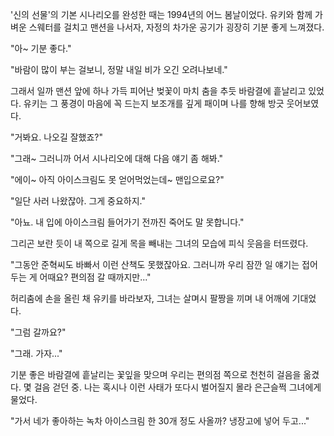 '신의 선물'의 기본 시나리오를 완성한 때는 1994년의 어느 봄날이었다. 
유키와 함께 가벼운 스웨터를 걸치고 맨션을 나서자, 자정의 차가운 공기가 굉장히 기분 좋게 느껴졌다. 

"아~ 기분 좋다." 

"바람이 많이 부는 걸보니, 정말 내일 비가 오긴 오려나보네." 

그래서 일까 맨션 앞에 하나 가득 피어난 벚꽃이 마치 춤을 추듯 바람결에 흩날리고 있었다. 
유키는 그 풍경이 마음에 꼭 드는지 보조개를 깊게 패이며 나를 향해 방긋 웃어보였다. 

"거봐요. 나오길 잘했죠?" 

"그래~ 그러니까 어서 시나리오에 대해 다음 얘기 좀 해봐." 

"에이~ 아직 아이스크림도 못 얻어먹었는데~ 맨입으로요?" 

"일단 사러 나왔잖아. 그게 중요하지." 

"아뇨. 내 입에 아이스크림 들어가기 전까진 죽어도 말 못합니다." 

그리곤 보란 듯이 내 쪽으로 길게 목을 빼내는 그녀의 모습에 피식 웃음을 터뜨렸다. 

"그동안 준혁씨도 바빠서 이런 산책도 못했잖아요. 그러니까 우리 잠깐 일 얘기는 접어두는 게 어때요? 편의점 갈 때까지만..." 

허리춤에 손을 올린 채 유키를 바라보자, 그녀는 살며시 팔짱을 끼며 내 어깨에 기대었다. 

"그럼 갈까요?" 

"그래. 가자..." 

기분 좋은 바람결에 흩날리는 꽃잎을 맞으며 우리는 편의점 쪽으로 천천히 걸음을 옮겼다. 
몇 걸음 걷던 중. 나는 혹시나 이런 사태가 또다시 벌어질지 몰라 은근슬쩍 그녀에게 물었다. 

"가서 네가 좋아하는 녹차 아이스크림 한 30개 정도 사올까? 냉장고에 넣어 두고..." 